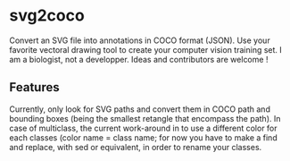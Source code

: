 # svg2coco
Convert an SVG file into annotations in COCO format (JSON). Use your favorite vectoral drawing tool to create your computer vision training set.
I am a biologist, not a developper. Ideas and contributors are welcome !

## Features
Currently, only look for SVG paths and convert them in COCO path and bounding boxes (being the smallest retangle that encompass the path).
In case of multiclass, the current work-around in to use a different color for each classes (color name = class name; for now you have to make a find and replace, with sed or equivalent, in order to rename your classes.

